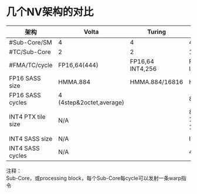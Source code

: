 # 几个NV架构的对比

| 架构               | Volta                    | Turing              | Ampere(A100)                                      | Hopper     |
|--------------------|--------------------------|---------------------|---------------------------------------------------|------------|
| #Sub-Core/SM       | 4                        | 4                   | 4                                                 | 4          |
| #TC/Sub-Core       | 2                        | 2                   | 1                                                 | 1          |
| #FMA/TC/cycle      | FP16,64(444)             | FP16,64<br>INT4,256 | FP16,256(848)<br>INT4,1024                        |            |
| FP16 SASS size     | HMMA.884                 | HMMA.884/16816      | HMMA.16816                                        |            |
| FP16 SASS cycles   | 4 (4step&2octet,average) |                     | 8                                                 |            |
| INT4 PTX tile size | N/A                      |                     | 8832(wmma/mma,6.5)<br>16832(mma,7.0)<br>16864(👆) | supported? |
| INT4 SASS size     | N/A                      |                     | IMMA.8832/16832/16864                             |            |
| INT4 SASS cycles   | N/A                      |                     | 4                                                 |            |

注释：  
Sub-Core，或processing block，每个Sub-Core每cycle可以发射一条warp指令
